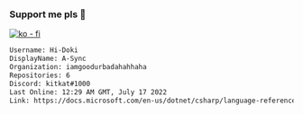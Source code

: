 ### Support me pls 🙏

[![ko - fi](https://ko-fi.com/img/githubbutton_sm.svg)](https://ko-fi.com/O5O4D6DP7)

  ```txt
  Username: Hi-Doki
  DisplayName: A-Sync
  Organization: iamgoodurbadahahhaha
  Repositories: 6
  Discord: kitkat#1000
  Last Online: 12:29 AM GMT, July 17 2022
  Link: https://docs.microsoft.com/en-us/dotnet/csharp/language-reference/keywords/async
  ```       
